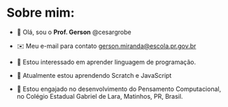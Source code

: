 # Sobre mim:

- 👋 Olá, sou o **Prof. Gerson** @cesargrobe
- ✉️ Meu e-mail para contato gerson.miranda@escola.pr.gov.br

- 👀 Estou interessado em aprender linguagem de programação.
- 🌱 Atualmente estou aprendendo Scratch e JavaScript
- 💞️ Estou engajado no desenvolvimento do Pensamento Computacional, no Colégio Estadual Gabriel de Lara, Matinhos, PR, Brasil.

